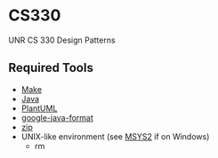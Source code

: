 # CS330
UNR CS 330 Design Patterns

## Required Tools
 * [Make](https://www.gnu.org/software/make/)
 * [Java](https://www.oracle.com/java/)
 * [PlantUML](https://plantuml.com/)
 * [google-java-format](https://github.com/google/google-java-format)
 * [zip](http://infozip.sourceforge.net/Zip.html)
 * UNIX-like environment (see [MSYS2](https://www.msys2.org/) if on Windows)
    * rm